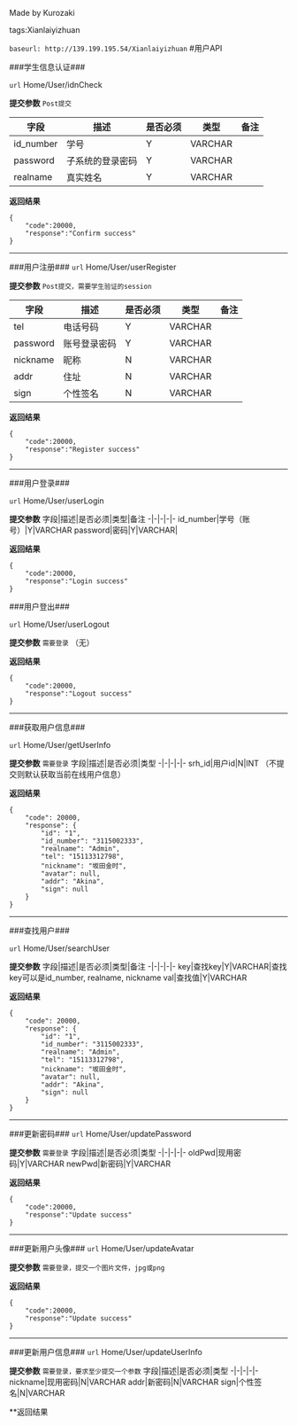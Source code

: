 ﻿Made by Kurozaki

tags:Xianlaiyizhuan

``baseurl: http://139.199.195.54/Xianlaiyizhuan``
#用户API


###学生信息认证###

``url``
Home/User/idnCheck

**提交参数**
``Post提交``

字段|描述|是否必须|类型|备注
-|-|-|-|-
id_number|学号|Y|VARCHAR
password|子系统的登录密码|Y|VARCHAR|
realname|真实姓名|Y|VARCHAR|

**返回结果**

```
{
    "code":20000,
    "response":"Confirm success"
}
```


***


###用户注册###
``url``
Home/User/userRegister

**提交参数**
``Post提交，需要学生验证的session``

字段|描述|是否必须|类型|备注
-|-|-|-|-
tel|电话号码|Y|VARCHAR
password|账号登录密码|Y|VARCHAR|
nickname|昵称|N|VARCHAR|
addr|住址|N|VARCHAR|
sign|个性签名|N|VARCHAR|

**返回结果**

```
{
    "code":20000,
    "response":"Register success"
}
```
***


###用户登录###

``url``
Home/User/userLogin

**提交参数**
字段|描述|是否必须|类型|备注
-|-|-|-|-
id_number|学号（账号）|Y|VARCHAR
password|密码|Y|VARCHAR|

**返回结果**

```
{
    "code":20000,
    "response":"Login success"
}
```

###用户登出###

``url``
Home/User/userLogout

**提交参数**
``需要登录``
（无）

**返回结果**

```
{
    "code":20000,
    "response":"Logout success"
}
```
***

###获取用户信息###

``url``
Home/User/getUserInfo

**提交参数**
``需要登录``
字段|描述|是否必须|类型
-|-|-|-|-
srh_id|用户id|N|INT
（不提交则默认获取当前在线用户信息）


**返回结果**

```
{
    "code": 20000,
    "response": {
        "id": "1",
        "id_number": "3115002333",
        "realname": "Admin",
        "tel": "15113312798",
        "nickname": "坂田金时",
        "avatar": null,
        "addr": "Akina",
        "sign": null
    }
}

```
***

###查找用户###

``url``
Home/User/searchUser

**提交参数**
字段|描述|是否必须|类型|备注
-|-|-|-|-
key|查找key|Y|VARCHAR|查找key可以是id_number, realname, nickname
val|查找值|Y|VARCHAR


**返回结果**

```
{
    "code": 20000,
    "response": {
        "id": "1",
        "id_number": "3115002333",
        "realname": "Admin",
        "tel": "15113312798",
        "nickname": "坂田金时",
        "avatar": null,
        "addr": "Akina",
        "sign": null
    }
}

```
***

###更新密码###
``url``
Home/User/updatePassword

**提交参数**
``需要登录``
字段|描述|是否必须|类型
-|-|-|-|-
oldPwd|现用密码|Y|VARCHAR
newPwd|新密码|Y|VARCHAR


**返回结果**

```
{
    "code":20000,
    "response":"Update success"
}
```
***
###更新用户头像###
``url``
Home/User/updateAvatar

**提交参数**
``需要登录，提交一个图片文件，jpg或png``



**返回结果**

```
{
    "code":20000,
    "response":"Update success"
}
```

***
###更新用户信息###
``url``
Home/User/updateUserInfo

**提交参数**
``需要登录，要求至少提交一个参数``
字段|描述|是否必须|类型
-|-|-|-|-
nickname|现用密码|N|VARCHAR
addr|新密码|N|VARCHAR
sign|个性签名|N|VARCHAR


**返回结果